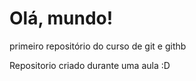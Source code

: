 # Olá, mundo!
 primeiro repositório do curso de git e githb

 Repositorio criado durante uma aula
 :D
